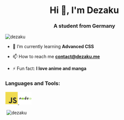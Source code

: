 <h1 align="center">Hi 👋, I'm Dezaku</h1>
<h3 align="center">A student from Germany</h3>

<p align="left"> <img src="https://komarev.com/ghpvc/?username=dezaku&label=Profile%20views&color=8000ff&style=flat" alt="dezaku" /> </p>

- 🌱 I’m currently learning **Advanced CSS**

- 📫 How to reach me **contact@dezaku.me**

- ⚡ Fun fact: **I love anime and manga**


<h3 align="left">Languages and Tools:</h3>
<p align="left"> <a href="https://developer.mozilla.org/en-US/docs/Web/JavaScript" target="_blank" rel="noreferrer"> <img src="https://raw.githubusercontent.com/devicons/devicon/master/icons/javascript/javascript-original.svg" alt="javascript" width="40" height="40"/> </a> <a href="https://nodejs.org" target="_blank" rel="noreferrer"> <img src="https://raw.githubusercontent.com/devicons/devicon/master/icons/nodejs/nodejs-original-wordmark.svg" alt="nodejs" width="40" height="40"/> </a> </p>






<p>&nbsp;<img align="center" src="https://github-readme-stats.vercel.app/api?username=dezaku&show_icons=true&theme=dark&bg_color=8000ff&locale=de" alt="dezaku" /></p>
